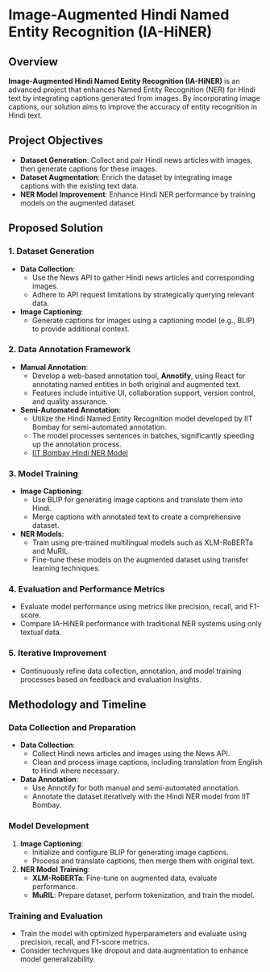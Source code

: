 # Image-Augmented Hindi Named Entity Recognition (IA-HiNER)

## Overview

**Image-Augmented Hindi Named Entity Recognition (IA-HiNER)** is an advanced project that enhances Named Entity Recognition (NER) for Hindi text by integrating captions generated from images. By incorporating image captions, our solution aims to improve the accuracy of entity recognition in Hindi text.

## Project Objectives

- **Dataset Generation**: Collect and pair Hindi news articles with images, then generate captions for these images.
- **Dataset Augmentation**: Enrich the dataset by integrating image captions with the existing text data.
- **NER Model Improvement**: Enhance Hindi NER performance by training models on the augmented dataset.

## Proposed Solution

### 1. Dataset Generation
- **Data Collection**:
  - Use the News API to gather Hindi news articles and corresponding images.
  - Adhere to API request limitations by strategically querying relevant data.
- **Image Captioning**:
  - Generate captions for images using a captioning model (e.g., BLIP) to provide additional context.

### 2. Data Annotation Framework
- **Manual Annotation**:
  - Develop a web-based annotation tool, **Annotify**, using React for annotating named entities in both original and augmented text. 
  - Features include intuitive UI, collaboration support, version control, and quality assurance.
- **Semi-Automated Annotation**:
  - Utilize the Hindi Named Entity Recognition model developed by IIT Bombay for semi-automated annotation.
  - The model processes sentences in batches, significantly speeding up the annotation process.
  - [IIT Bombay Hindi NER Model](https://github.com/cfiltnlp/HiNER)

### 3. Model Training
- **Image Captioning**:
  - Use BLIP for generating image captions and translate them into Hindi.
  - Merge captions with annotated text to create a comprehensive dataset.
- **NER Models**:
  - Train using pre-trained multilingual models such as XLM-RoBERTa and MuRIL.
  - Fine-tune these models on the augmented dataset using transfer learning techniques.

### 4. Evaluation and Performance Metrics
- Evaluate model performance using metrics like precision, recall, and F1-score.
- Compare IA-HiNER performance with traditional NER systems using only textual data.

### 5. Iterative Improvement
- Continuously refine data collection, annotation, and model training processes based on feedback and evaluation insights.

## Methodology and Timeline

### Data Collection and Preparation
- **Data Collection**:
  - Collect Hindi news articles and images using the News API.
  - Clean and process image captions, including translation from English to Hindi where necessary.
- **Data Annotation**:
  - Use Annotify for both manual and semi-automated annotation.
  - Annotate the dataset iteratively with the Hindi NER model from IIT Bombay.

### Model Development
1. **Image Captioning**:
   - Initialize and configure BLIP for generating image captions.
   - Process and translate captions, then merge them with original text.
2. **NER Model Training**:
   - **XLM-RoBERTa**: Fine-tune on augmented data, evaluate performance.
   - **MuRIL**: Prepare dataset, perform tokenization, and train the model.

### Training and Evaluation
- Train the model with optimized hyperparameters and evaluate using precision, recall, and F1-score metrics.
- Consider techniques like dropout and data augmentation to enhance model generalizability.


